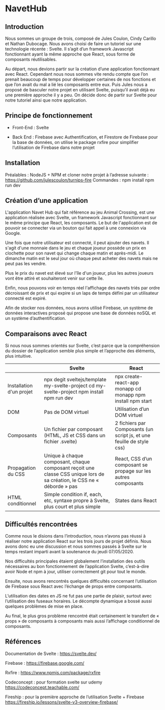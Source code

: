 # NavetHub

## Introduction

Nous sommes un groupe de trois, composé de Jules Coulon, Cindy Carillo et Nathan Dubocage. Nous avons choisi de faire un tutoriel sur une technologie récente : Svelte. Il s’agit d’un framework Javascript fonctionnant ayant la même approche que React, sous forme de composants réutilisables.

Au départ, nous devions partir sur la création d’une application fonctionnant avec React. Cependant nous nous sommes vite rendu compte que l’on prenait beaucoup de temps pour développer certaines de nos fonctions et que l’on avait du mal a lié les composants entre eux. Puis Jules nous a proposé de basculer notre projet en utilisant Svelte, puisqu’il avait déjà eu une première approche il y a peu. On décide donc de partir sur Svelte pour notre tutoriel ainsi que notre application.

## Principe de fonctionnement

* Front-End : Svelte

* Back End : Firebase avec Authentification, et Firestore de Firebase pour la base de données, on utilise le package rxfire pour simplifier l’utilisation de Firebase dans notre projet

## Installation

Préalables : NodeJS + NPM et cloner notre projet à l’adresse suivante :
https://github.com/julescoulon/turnips-fire
Commandes :
    npm install
    npm run dev

## Création d’une application

L'application Navet Hub qui fait référence au jeu Animal Crossing, est une application réalisée avec Svelte, un framework Javascript fonctionnant sur le même principe que React, les composants. Le but de l'application est de pouvoir se connecter via un bouton qui fait appel à une connexion via Google.

Une fois que notre utilisateur est connecté, il peut ajouter des navets. Il s'agit d'une monnaie dans le jeu et chaque joueur possède un prix en clochette pour son navet qui change chaque matin et après-midi. Le dimanche matin est le seul jour où chaque peut acheter des navets mais ne peut pas les vendre.

Plus le prix du navet est élevé sur l'île d'un joueur, plus les autres joueurs vont être attiré et souhaiteront venir sur cette île.

Enfin, nous pouvons voir en temps réel l'affichage des navets triés par ordre décroissant de prix et qui expire si un laps de temps défini par un utilisateur connecté est expiré.

Afin de stocker nos données, nous avons utilisé Firebase, un système de données interactives proposé qui propose une base de données noSQL et un système d’authentification.

## Comparaisons avec React

Si nous nous sommes orientés sur Svelte, c’est parce que la compréhension du dossier de l’application semble plus simple et l’approche des éléments, plus intuitive.

|                          | Svelte                                                                                                                  | React                                                                 |
|--------------------------|-------------------------------------------------------------------------------------------------------------------------|-----------------------------------------------------------------------|
| Installation d'un projet | npx degit sveltejs/template my-svelte-project cd my-svelte-project npm install npm run dev                              | npx create-react-app monapp cd monapp npm install npm start           |
| DOM                      | Pas de DOM virtuel                                                                                                      | Utilisation d’un DOM virtuel                                          |
| Composants               | Un fichier par composant (HTML, JS et CSS dans un fichier .svelte)                                                      | 2 fichiers par Composants (un script js, et une feuille de style css) |
| Propagation du CSS       | Unique à chaque composant, chaque composant reçoit une classe CSS unique lors de sa création, le CSS ne « déborde » pas | React, CSS d’un composant se propage sur les autres composants        |
| HTML conditionnel        | Simple condition if, each, etc, syntaxe propre à Svelte, plus court et plus simple                                      | States dans React                                                     |

## Difficultés rencontrées

Comme nous le disions dans l’introduction, nous n’avons pas réussi à réaliser notre application React sur les trois jours de projet définis. Nous avons donc eu une discussion et nous sommes passés à Svelte sur le temps restant imparti avant la soutenance du jeudi 07/05/2020.

Nos difficultés principales étaient globalement l’installation des outils nécessaires au bon fonctionnement de l’application Svelte, c’est-à-dire avoir Node et npm à jour, utiliser correctement git pour tout le monde.

Ensuite, nous avons rencontrés quelques difficultés concernant l’utilisation de Firebase sous React avec l’échange de props entre composants.

L’utilisation des dates en JS ne fut pas une partie de plaisir, surtout avec l’utilisation des fuseaux horaires. Le décompte dynamique a bossé aussi quelques problèmes de mise en place.

Au final, le plus gros problème rencontré était certainement le transfert de « props » de composants à composants mais aussi l’affichage conditionnel de composants.

## Références

Documentation de Svelte : https://svelte.dev/

Firebase : https://firebase.google.com/

Rxfire : https://www.npmjs.com/package/rxfire

Codeconcept : pour formation svelte sur udemy https://codeconcept.teachable.com/

Fireship : pour la première approche de l’utilisation Svelte + Firebase https://fireship.io/lessons/svelte-v3-overview-firebase/

